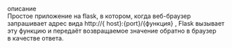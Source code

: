 описание                                                                                                                
Простое приложение на flask, в котором, когда веб-браузер запрашивает адрес вида http://{ host}:{port}/{функция} ,
Flask вызывает эту функцию и передаёт возвращаемое значение обратно в браузер в качестве ответа.
